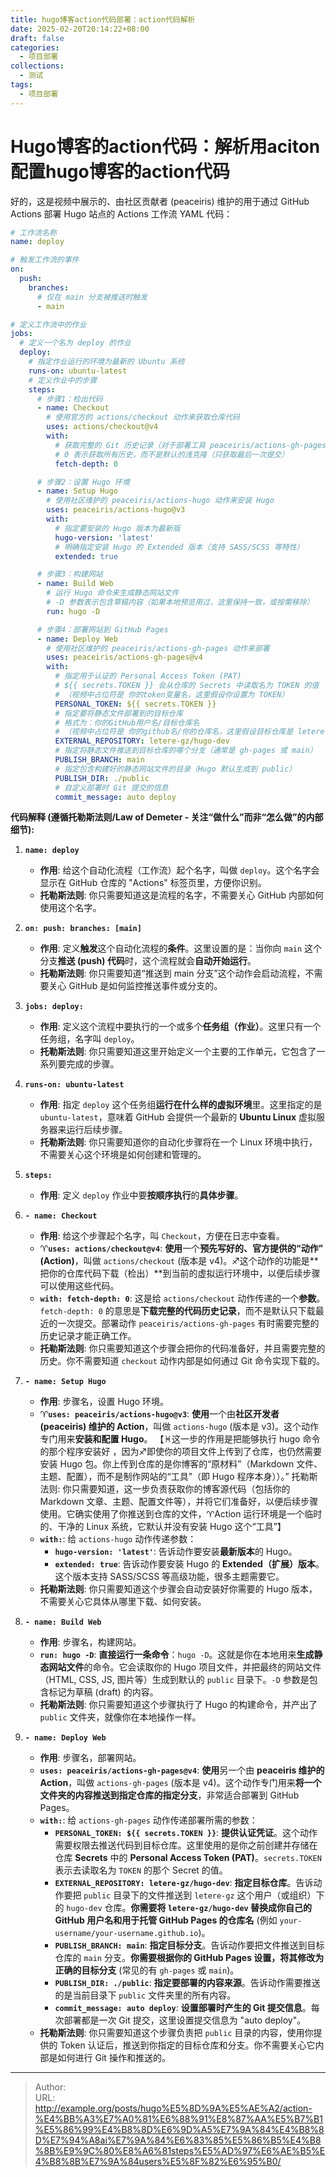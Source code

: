 ```yaml
---
title: hugo博客action代码部署：action代码解析
date: 2025-02-20T20:14:22+08:00
draft: false
categories:
  - 项目部署
collections:
  - 测试
tags:
  - 项目部署
---
```


# Hugo博客的action代码：解析用aciton配置hugo博客的action代码

好的，这是视频中展示的、由社区贡献者 (peaceiris) 维护的用于通过 GitHub Actions 部署 Hugo 站点的 Actions 工作流 YAML 代码：

```yaml
# 工作流名称
name: deploy

# 触发工作流的事件
on:
  push:
    branches:
      # 仅在 main 分支被推送时触发
      - main

# 定义工作流中的作业
jobs:
  # 定义一个名为 deploy 的作业
  deploy:
    # 指定作业运行的环境为最新的 Ubuntu 系统
    runs-on: ubuntu-latest
    # 定义作业中的步骤
    steps:
      # 步骤1：检出代码
      - name: Checkout
        # 使用官方的 actions/checkout 动作来获取仓库代码
        uses: actions/checkout@v4
        with:
          # 获取完整的 Git 历史记录（对于部署工具 peaceiris/actions-gh-pages 可能需要）
          # 0 表示获取所有历史，而不是默认的浅克隆（只获取最后一次提交）
          fetch-depth: 0

      # 步骤2：设置 Hugo 环境
      - name: Setup Hugo
        # 使用社区维护的 peaceiris/actions-hugo 动作来安装 Hugo
        uses: peaceiris/actions-hugo@v3
        with:
          # 指定要安装的 Hugo 版本为最新版
          hugo-version: 'latest'
          # 明确指定安装 Hugo 的 Extended 版本（支持 SASS/SCSS 等特性）
          extended: true

      # 步骤3：构建网站
      - name: Build Web
        # 运行 Hugo 命令来生成静态网站文件
        # -D 参数表示包含草稿内容（如果本地预览用过，这里保持一致，或按需移除）
        run: hugo -D

      # 步骤4：部署网站到 GitHub Pages
      - name: Deploy Web
        # 使用社区维护的 peaceiris/actions-gh-pages 动作来部署
        uses: peaceiris/actions-gh-pages@v4
        with:
          # 指定用于认证的 Personal Access Token (PAT)
          # ${{ secrets.TOKEN }} 会从仓库的 Secrets 中读取名为 TOKEN 的值
          # （视频中占位符是 你的token变量名，这里假设你设置为 TOKEN）
          PERSONAL_TOKEN: ${{ secrets.TOKEN }}
          # 指定要将静态文件部署到的目标仓库
          # 格式为：你的GitHub用户名/目标仓库名
          # （视频中占位符是 你的github名/你的仓库名，这里假设目标仓库是 letere-gz/hugo-dev）
          EXTERNAL_REPOSITORY: letere-gz/hugo-dev
          # 指定将静态文件推送到目标仓库的哪个分支（通常是 gh-pages 或 main）
          PUBLISH_BRANCH: main
          # 指定包含构建好的静态网站文件的目录（Hugo 默认生成到 public）
          PUBLISH_DIR: ./public
          # 自定义部署时 Git 提交的信息
          commit_message: auto deploy
```

**代码解释 (遵循托勒斯法则/Law of Demeter - 关注“做什么”而非“怎么做”的内部细节):**

1.  **`name: deploy`**
    *   **作用**: 给这个自动化流程（工作流）起个名字，叫做 `deploy`。这个名字会显示在 GitHub 仓库的 "Actions" 标签页里，方便你识别。
    *   **托勒斯法则**: 你只需要知道这是流程的名字，不需要关心 GitHub 内部如何使用这个名字。

2.  **`on: push: branches: [main]`**
    *   **作用**: 定义**触发**这个自动化流程的**条件**。这里设置的是：当你向 `main` 这个分支**推送 (push) 代码**时，这个流程就会**自动开始运行**。
    *   **托勒斯法则**: 你只需要知道“推送到 main 分支”这个动作会启动流程，不需要关心 GitHub 是如何监控推送事件或分支的。

3.  **`jobs: deploy:`**
    *   **作用**: 定义这个流程中要执行的一个或多个**任务组（作业）**。这里只有一个任务组，名字叫 `deploy`。
    *   **托勒斯法则**: 你只需要知道这里开始定义一个主要的工作单元，它包含了一系列要完成的步骤。

4.  **`runs-on: ubuntu-latest`**
    *   **作用**: 指定 `deploy` 这个任务组**运行在什么样的虚拟环境**里。这里指定的是 `ubuntu-latest`，意味着 GitHub 会提供一个最新的 **Ubuntu Linux** 虚拟服务器来运行后续步骤。
    *   **托勒斯法则**: 你只需要知道你的自动化步骤将在一个 Linux 环境中执行，不需要关心这个环境是如何创建和管理的。

5.  **`steps:`**
    *   **作用**: 定义 `deploy` 作业中要**按顺序执行**的**具体步骤**。

6.  **`- name: Checkout`**
    *   **作用**: 给这个步骤起个名字，叫 `Checkout`，方便在日志中查看。
    *   ♈**`uses: actions/checkout@v4`**: **使用**一个**预先写好的、官方提供的“动作” (Action)**，叫做 `actions/checkout` (版本是 v4)。♐这个动作的功能是**把你的仓库代码下载（检出）**到当前的虚拟运行环境中，以便后续步骤可以使用这些代码。
    *   **`with: fetch-depth: 0`**: 这是给 `actions/checkout` 动作传递的一个**参数**。`fetch-depth: 0` 的意思是**下载完整的代码历史记录**，而不是默认只下载最近的一次提交。部署动作 `peaceiris/actions-gh-pages` 有时需要完整的历史记录才能正确工作。
    *   **托勒斯法则**: 你只需要知道这个步骤会把你的代码准备好，并且需要完整的历史。你不需要知道 `checkout` 动作内部是如何通过 Git 命令实现下载的。

7.  **`- name: Setup Hugo`**
    *   **作用**: 步骤名，设置 Hugo 环境。
    *   ♈**`uses: peaceiris/actions-hugo@v3`**: **使用**一个由**社区开发者 (peaceiris) 维护的 Action**，叫做 `actions-hugo` (版本是 v3)。这个动作专门用来**安装和配置 Hugo**。
	【♓这一步的作用是把能够执行 hugo 命令的那个程序安装好 ，因为♐即使你的项目文件上传到了仓库，也仍然需要安装 Hugo 包。你上传到仓库的是你博客的“原材料”（Markdown 文件、主题、配置），而不是制作网站的“工具”（即 Hugo 程序本身））。”
托勒斯法则: 你只需要知道，这一步负责获取你的博客源代码（包括你的 Markdown 文章、主题、配置文件等），并将它们准备好，以便后续步骤使用。它确实使用了你推送到仓库的文件，♈Action 运行环境是一个临时的、干净的 Linux 系统，它默认并没有安装 Hugo 这个“工具”】
    *   **`with:`**: 给 `actions-hugo` 动作传递参数：
        *   **`hugo-version: 'latest'`**: 告诉动作要安装**最新版本**的 Hugo。
        *   **`extended: true`**: 告诉动作要安装 Hugo 的 **Extended（扩展）版本**。这个版本支持 SASS/SCSS 等高级功能，很多主题需要它。
    *   **托勒斯法则**: 你只需要知道这个步骤会自动安装好你需要的 Hugo 版本，不需要关心它具体从哪里下载、如何安装。

8.  **`- name: Build Web`**
    *   **作用**: 步骤名，构建网站。
    *   **`run: hugo -D`**: **直接运行一条命令**：`hugo -D`。这就是你在本地用来**生成静态网站文件**的命令。它会读取你的 Hugo 项目文件，并把最终的网站文件（HTML, CSS, JS, 图片等）生成到默认的 `public` 目录下。`-D` 参数是包含标记为草稿 (draft) 的内容。
    *   **托勒斯法则**: 你只需要知道这个步骤执行了 Hugo 的构建命令，并产出了 `public` 文件夹，就像你在本地操作一样。

9.  **`- name: Deploy Web`**
    *   **作用**: 步骤名，部署网站。
    *   **`uses: peaceiris/actions-gh-pages@v4`**: **使用**另一个由 **peaceiris 维护的 Action**，叫做 `actions-gh-pages` (版本是 v4)。这个动作专门用来**将一个文件夹的内容推送到指定仓库的指定分支**，非常适合部署到 GitHub Pages。
    *   **`with:`**: 给 `actions-gh-pages` 动作传递部署所需的参数：
        *   **`PERSONAL_TOKEN: ${{ secrets.TOKEN }}`**: **提供认证凭证**。这个动作需要权限去推送代码到目标仓库。这里使用的是你之前创建并存储在仓库 **Secrets** 中的 **Personal Access Token (PAT)**。`secrets.TOKEN` 表示去读取名为 `TOKEN` 的那个 Secret 的值。
        *   **`EXTERNAL_REPOSITORY: letere-gz/hugo-dev`**: **指定目标仓库**。告诉动作要把 `public` 目录下的文件推送到 `letere-gz` 这个用户（或组织）下的 `hugo-dev` 仓库。**你需要将 `letere-gz/hugo-dev` 替换成你自己的 GitHub 用户名和用于托管 GitHub Pages 的仓库名** (例如 `your-username/your-username.github.io`)。
        *   **`PUBLISH_BRANCH: main`**: **指定目标分支**。告诉动作要把文件推送到目标仓库的 `main` 分支。**你需要根据你的 GitHub Pages 设置，将其修改为正确的目标分支** (常见的有 `gh-pages` 或 `main`)。
        *   **`PUBLISH_DIR: ./public`**: **指定要部署的内容来源**。告诉动作需要推送的是当前目录下 `public` 文件夹里的所有内容。
        *   **`commit_message: auto deploy`**: **设置部署时产生的 Git 提交信息**。每次部署都是一次 Git 提交，这里设置提交信息为 "auto deploy"。
    *   **托勒斯法则**: 你只需要知道这个步骤负责把 `public` 目录的内容，使用你提供的 Token 认证后，推送到你指定的目标仓库和分支。你不需要关心它内部是如何进行 Git 操作和推送的。

---

> Author:   
> URL: http://example.org/posts/hugo%E5%8D%9A%E5%AE%A2/action-%E4%BB%A3%E7%A0%81%E6%88%91%E8%87%AA%E5%B7%B1%E5%86%99%E4%B8%8D%E6%9D%A5%E7%9A%84%E4%B8%8D%E7%94%A8ai%E7%9A%84%E6%83%85%E5%86%B5%E4%B8%8B%E9%9C%80%E8%A6%81steps%E5%AD%97%E6%AE%B5%E4%B8%8B%E7%9A%84users%E5%8F%82%E6%95%B0/  


